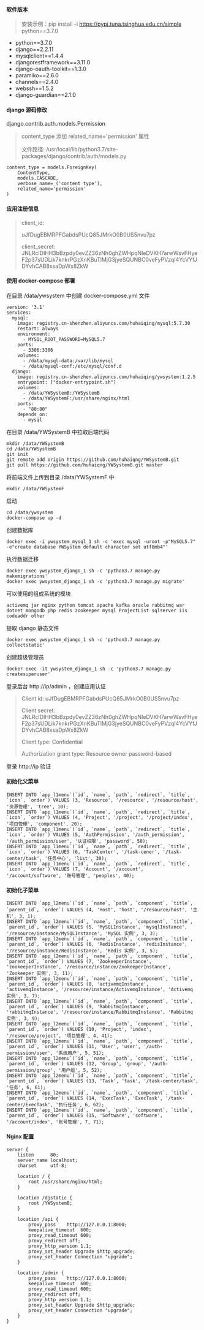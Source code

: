 #### 软件版本

> 安装示例：pip install -i https://pypi.tuna.tsinghua.edu.cn/simple python==3.7.0

- python==3.7.0
- django==2.2.11
- mysqlclient==1.4.4
- djangorestframework==3.11.0
- django-oauth-toolkit==1.3.0
- paramiko==2.6.0
- channels==2.4.0
- webssh==1.5.2
- django-guardian==2.1.0



#### django 源码修改

django.contrib.auth.models.Permission

> content_type 添加 related_name='permission'  属性
>
> 文件路径: /usr/local/lib/python3.7/site-packages/django/contrib/auth/models.py

```
content_type = models.ForeignKey(
    ContentType,
    models.CASCADE,
    verbose_name=_('content type'),
    related_name='permission'
)
```



#### 应用注册信息

> client_id: 
>
> uJfDugEBMRPFGabdsPUcQ85JMrkO0B0US5nvu7pz
>
> client_secret: JNLRcIDlHH3bBzpdy0evZZ36zNh0ghZWHpqNIeDVKH7arwWsvFHyeF2p37sUDLik7knkrPGzXnKBuTlMjG3jyeSQUNBC0veFyPVzqI4YcVYfJDYvhCAB8xsaDpWx8ZkW



#### 使用 docker-compose 部署

在目录 /data/ywsystem 中创建 docker-compose.yml 文件

```
version: '3.1'
services:
  mysql:
    image: registry.cn-shenzhen.aliyuncs.com/huhaiqing/mysql:5.7.30
    restart: always
    environment:
      - MYSQL_ROOT_PASSWORD=MySQL5.7
    ports:
      - 3306:3306
    volumes:
      - /data/mysql-data:/var/lib/mysql
      - /data/mysql-conf:/etc/mysql/conf.d
  django:
    image: registry.cn-shenzhen.aliyuncs.com/huhaiqing/ywsystem:1.2.5
    entrypoint: ["docker-entrypoint.sh"]
    volumes:
      - /data/YWSystemB:/YWSystemB
      - /data/YWSystemF:/usr/share/nginx/html
    ports:
      - "80:80"
    depends_on:
      - mysql
```

在目录 /data/YWSystemB 中拉取后端代码

```
mkdir /data/YWSystemB
cd /data/YWSystemB
git init
git remote add origin https://github.com/huhaiqng/YWSystemB.git
git pull https://github.com/huhaiqng/YWSystemB.git master
```

将前端文件上传到目录 /data/YWSystemF 中

```
mkdir /data/YWSystemF
```

启动

```
cd /data/ywsystem
docker-compose up -d
```

创建数据库

```
docker exec -i ywsystem_mysql_1 sh -c 'exec mysql -uroot -p"MySQL5.7" -e"create database YWSystem default character set utf8mb4"'
```

执行数据迁移

```
docker exec ywsystem_django_1 sh -c 'python3.7 manage.py makemigrations'
docker exec ywsystem_django_1 sh -c 'python3.7 manage.py migrate'
```

可以使用的组成系统的模块

```
activemq jar nginx python tomcat apache kafka oracle rabbitmq war dotnet mongodb php redis zookeeper mysql ProjectList sqlserver iis codeaddr other
```

提取 django 静态文件

```
docker exec ywsystem_django_1 sh -c 'python3.7 manage.py collectstatic'
```

创建超级管理员

```
docker exec -it ywsystem_django_1 sh -c 'python3.7 manage.py createsuperuser'
```

登录后台 http://ip/admin ，创建应用认证

>Client id: uJfDugEBMRPFGabdsPUcQ85JMrkO0B0US5nvu7pz
>
>Client secret: JNLRcIDlHH3bBzpdy0evZZ36zNh0ghZWHpqNIeDVKH7arwWsvFHyeF2p37sUDLik7knkrPGzXnKBuTlMjG3jyeSQUNBC0veFyPVzqI4YcVYfJDYvhCAB8xsaDpWx8ZkW
>
>Client type: Confidential
>
>Authorization grant type: Resource owner password-based

登录 http://ip 验证

#### 初始化父菜单

```
INSERT INTO `app_l1menu`(`id`, `name`, `path`, `redirect`, `title`, `icon`, `order`) VALUES (3, 'Resource', '/resource', '/resource/host', '资源管理', 'tree', 10);
INSERT INTO `app_l1menu`(`id`, `name`, `path`, `redirect`, `title`, `icon`, `order`) VALUES (4, 'Project', '/project', '/project/index', '项目管理', 'component', 20);
INSERT INTO `app_l1menu`(`id`, `name`, `path`, `redirect`, `title`, `icon`, `order`) VALUES (5, 'AuthPermission', '/auth_permission', '/auth_permission/user', '认证权限', 'password', 50);
INSERT INTO `app_l1menu`(`id`, `name`, `path`, `redirect`, `title`, `icon`, `order`) VALUES (6, 'TaskCenter', '/task-cener', '/task-center/task', '任务中心', 'list', 30);
INSERT INTO `app_l1menu`(`id`, `name`, `path`, `redirect`, `title`, `icon`, `order`) VALUES (7, 'Account', '/account', '/account/software', '账号管理', 'peoples', 40);

```

#### 初始化子菜单

```
INSERT INTO `app_l2menu`(`id`, `name`, `path`, `component`, `title`, `parent_id`, `order`) VALUES (4, 'Host', 'host', '/resource/host', '主机', 3, 1);
INSERT INTO `app_l2menu`(`id`, `name`, `path`, `component`, `title`, `parent_id`, `order`) VALUES (5, 'MySQLInstance', 'mysqlInstance', '/resource/instance/MySQLInstance', 'MySQL 实例', 3, 3);
INSERT INTO `app_l2menu`(`id`, `name`, `path`, `component`, `title`, `parent_id`, `order`) VALUES (6, 'RedisInstance', 'redisInstance', '/resource/instance/RedisInstance', 'Redis 实例', 3, 5);
INSERT INTO `app_l2menu`(`id`, `name`, `path`, `component`, `title`, `parent_id`, `order`) VALUES (7, 'ZookeeperInstance', 'zookeeperInstance', '/resource/instance/ZookeeperInstance', 'Zookeeper 实例', 3, 11);
INSERT INTO `app_l2menu`(`id`, `name`, `path`, `component`, `title`, `parent_id`, `order`) VALUES (8, 'activemqInstance', 'activemqInstance', '/resource/instance/ActivemqInstance', 'Activemq 实例', 3, 7);
INSERT INTO `app_l2menu`(`id`, `name`, `path`, `component`, `title`, `parent_id`, `order`) VALUES (9, 'RabbitmqInstance', 'rabbitmqInstance', '/resource/instance/RabbitmqInstance', 'Rabbitmq 实例', 3, 9);
INSERT INTO `app_l2menu`(`id`, `name`, `path`, `component`, `title`, `parent_id`, `order`) VALUES (10, 'Project', 'index', '/resource/project', '项目管理', 4, 41);
INSERT INTO `app_l2menu`(`id`, `name`, `path`, `component`, `title`, `parent_id`, `order`) VALUES (11, 'User', 'user', '/auth-permission/user', '系统用户', 5, 51);
INSERT INTO `app_l2menu`(`id`, `name`, `path`, `component`, `title`, `parent_id`, `order`) VALUES (12, 'Group', 'group', '/auth-permission/group', '用户组', 5, 52);
INSERT INTO `app_l2menu`(`id`, `name`, `path`, `component`, `title`, `parent_id`, `order`) VALUES (13, 'Task', 'task', '/task-center/task', '任务', 6, 61);
INSERT INTO `app_l2menu`(`id`, `name`, `path`, `component`, `title`, `parent_id`, `order`) VALUES (14, 'ExecTask', 'ExecTask', '/task-center/ExecTask', '执行任务', 6, 62);
INSERT INTO `app_l2menu`(`id`, `name`, `path`, `component`, `title`, `parent_id`, `order`) VALUES (15, 'Software', 'software', '/account/index', '账号管理', 7, 71);
```

#### Nginx 配置

```
server {
    listen      80;
    server_name localhost; 
    charset     utf-8;

    location / {
        root /usr/share/nginx/html;
    }

    location /djstatic {
        root /YWSystemB;
    }

    location /api {
        proxy_pass    http://127.0.0.1:8000;
        keepalive_timeout  600;
        proxy_read_timeout 600;
        proxy_redirect off;
        proxy_http_version 1.1;
        proxy_set_header Upgrade $http_upgrade;
        proxy_set_header Connection "upgrade";
    }

    location /admin {
        proxy_pass    http://127.0.0.1:8000;
        keepalive_timeout  600;
        proxy_read_timeout 600;
        proxy_redirect off;
        proxy_http_version 1.1;
        proxy_set_header Upgrade $http_upgrade;
        proxy_set_header Connection "upgrade";
    }
}
```

